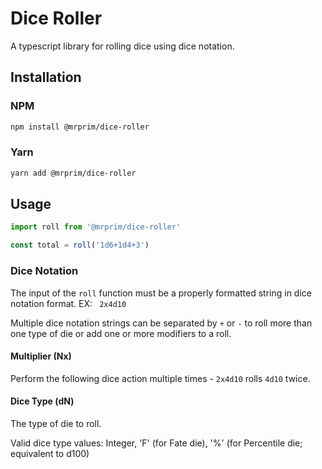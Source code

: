 # Dice Roller
A typescript library for rolling dice using dice notation.

## Installation

### NPM
```bash
npm install @mrprim/dice-roller
```

### Yarn
```bash
yarn add @mrprim/dice-roller
```

## Usage

```javascript
import roll from '@mrprim/dice-roller'

const total = roll('1d6+1d4+3')
```

### Dice Notation

The input of the `roll` function must be a properly formatted string in dice notation format. EX: ` 2x4d10`

Multiple dice notation strings can be separated by `+` or `-` to roll more than one type of die or add one or more modifiers to a roll.

#### Multiplier (Nx)
Perform the following dice action multiple times - `2x4d10` rolls `4d10` twice.

#### Dice Type (dN)
The type of die to roll.

Valid dice type values: Integer, 'F' (for Fate die), '%' (for Percentile die; equivalent to d100)